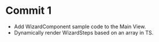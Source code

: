 # Commit 1
- Add WizardComponent sample code to the Main View.
- Dynamically render WizardSteps based on an array in TS.